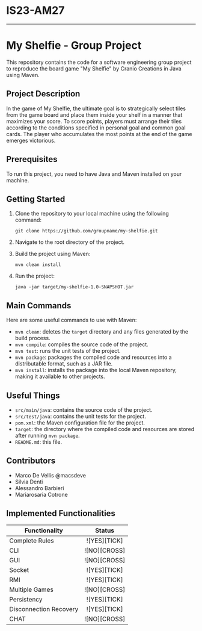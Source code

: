 # IS23-AM27
---
# My Shelfie - Group Project

This repository contains the code for a software engineering group project to reproduce the board game "My Shelfie" by Cranio Creations in Java using Maven.

## Project Description

In the game of My Shelfie, the ultimate goal is to strategically select tiles from the game board and place them inside your shelf in a manner that maximizes your score. To score points, players must arrange their tiles according to the conditions specified in personal goal and common goal cards. The player who accumulates the most points at the end of the game emerges victorious.

## Prerequisites

To run this project, you need to have Java and Maven installed on your machine.

## Getting Started

1. Clone the repository to your local machine using the following command:

    ```
    git clone https://github.com/groupname/my-shelfie.git
    ```

2. Navigate to the root directory of the project.

3. Build the project using Maven:

    ```
    mvn clean install
    ```

4. Run the project:

    ```
    java -jar target/my-shelfie-1.0-SNAPSHOT.jar
    ```

## Main Commands

Here are some useful commands to use with Maven:

- `mvn clean`: deletes the `target` directory and any files generated by the build process.
- `mvn compile`: compiles the source code of the project.
- `mvn test`: runs the unit tests of the project.
- `mvn package`: packages the compiled code and resources into a distributable format, such as a JAR file.
- `mvn install`: installs the package into the local Maven repository, making it available to other projects.

## Useful Things

- `src/main/java`: contains the source code of the project.
- `src/test/java`: contains the unit tests for the project.
- `pom.xml`: the Maven configuration file for the project.
- `target`: the directory where the compiled code and resources are stored after running `mvn package`.
- `README.md`: this file.

## Contributors

- Marco De Vellis @macsdeve
- Silvia Denti
- Alessandro Barbieri
- Mariarosaria Cotrone




## Implemented Functionalities

| Functionality           | Status        |
| ----------------------- |:-------------:|
| Complete Rules          | ![YES][TICK]  |
| CLI                     | ![NO][CROSS]  |
| GUI                     | ![NO][CROSS]  |
| Socket                  | ![YES][TICK]  |
|RMI                      | ![YES][TICK]  |
| Multiple Games          | ![NO][CROSS]  |
| Persistency             | ![YES][TICK]  |
| Disconnection Recovery  | ![YES][TICK]  |
| CHAT                    | ![NO][CROSS]  |
